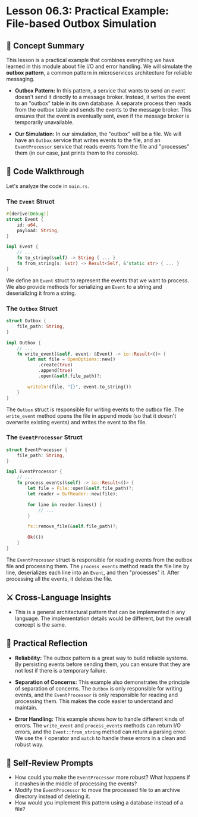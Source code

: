 # Lesson 06.3: Practical Example: File-based Outbox Simulation

## 🧠 Concept Summary

This lesson is a practical example that combines everything we have learned in this module about file I/O and error handling. We will simulate the **outbox pattern**, a common pattern in microservices architecture for reliable messaging.

- **Outbox Pattern:** In this pattern, a service that wants to send an event doesn't send it directly to a message broker. Instead, it writes the event to an "outbox" table in its own database. A separate process then reads from the outbox table and sends the events to the message broker. This ensures that the event is eventually sent, even if the message broker is temporarily unavailable.

- **Our Simulation:** In our simulation, the "outbox" will be a file. We will have an `Outbox` service that writes events to the file, and an `EventProcessor` service that reads events from the file and "processes" them (in our case, just prints them to the console).

## 🧩 Code Walkthrough

Let's analyze the code in `main.rs`.

### The `Event` Struct

```rust
#[derive(Debug)]
struct Event {
    id: u64,
    payload: String,
}

impl Event {
    // ...
    fn to_string(&self) -> String { ... }
    fn from_string(s: &str) -> Result<Self, &'static str> { ... }
}
```

We define an `Event` struct to represent the events that we want to process. We also provide methods for serializing an `Event` to a string and deserializing it from a string.

### The `Outbox` Struct

```rust
struct Outbox {
    file_path: String,
}

impl Outbox {
    // ...
    fn write_event(&self, event: &Event) -> io::Result<()> {
        let mut file = OpenOptions::new()
            .create(true)
            .append(true)
            .open(&self.file_path)?;

        writeln!(file, "{}", event.to_string())
    }
}
```

The `Outbox` struct is responsible for writing events to the outbox file. The `write_event` method opens the file in append mode (so that it doesn't overwrite existing events) and writes the event to the file.

### The `EventProcessor` Struct

```rust
struct EventProcessor {
    file_path: String,
}

impl EventProcessor {
    // ...
    fn process_events(&self) -> io::Result<()> {
        let file = File::open(&self.file_path)?;
        let reader = BufReader::new(file);

        for line in reader.lines() {
            // ...
        }

        fs::remove_file(&self.file_path)?;

        Ok(())
    }
}
```

The `EventProcessor` struct is responsible for reading events from the outbox file and processing them. The `process_events` method reads the file line by line, deserializes each line into an `Event`, and then "processes" it. After processing all the events, it deletes the file.

## ⚔️ Cross-Language Insights

- This is a general architectural pattern that can be implemented in any language. The implementation details would be different, but the overall concept is the same.

## 🚀 Practical Reflection

- **Reliability:** The outbox pattern is a great way to build reliable systems. By persisting events before sending them, you can ensure that they are not lost if there is a temporary failure.

- **Separation of Concerns:** This example also demonstrates the principle of separation of concerns. The `Outbox` is only responsible for writing events, and the `EventProcessor` is only responsible for reading and processing them. This makes the code easier to understand and maintain.

- **Error Handling:** This example shows how to handle different kinds of errors. The `write_event` and `process_events` methods can return I/O errors, and the `Event::from_string` method can return a parsing error. We use the `?` operator and `match` to handle these errors in a clean and robust way.

## 🧩 Self-Review Prompts

- How could you make the `EventProcessor` more robust? What happens if it crashes in the middle of processing the events?
- Modify the `EventProcessor` to move the processed file to an archive directory instead of deleting it.
- How would you implement this pattern using a database instead of a file?
